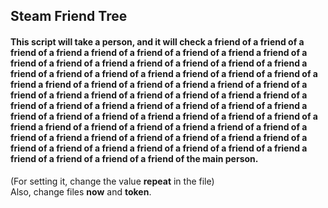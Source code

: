 <h2>Steam Friend Tree</h2>
<h4>This script will take a person, and it will check a friend of a friend of a friend of a friend a friend of a friend of a friend of a friend a friend of a friend of a friend of a friend a friend of a friend of a friend of a friend a friend of a friend of a friend of a friend a friend of a friend of a friend of a friend a friend of a friend of a friend of a friend a friend of a friend of a friend of a friend a friend of a friend of a friend of a friend a friend of a friend of a friend of a friend a friend of a friend of a friend of a friend a friend of a friend of a friend of a friend a friend of a friend of a friend of a friend a friend of a friend of a friend of a friend a friend of a friend of a friend of a friend a friend of a friend of a friend of a friend a friend of a friend of a friend of a friend a friend of a friend of a friend of a friend a friend of a friend of a friend of a friend of the main person. 
</br></h4>
</h4>(For setting it, change the value <b>repeat</b> in the file)
</br>
Also, change files <b>now</b> and <b>token</b>.
</h4>
